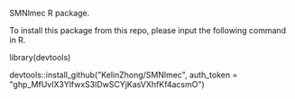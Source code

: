 SMNlmec R package.

To install this package from this repo, please input the following command in R.

library(devtools)

devtools::install_github("KelinZhong/SMNlmec", auth_token = "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")

